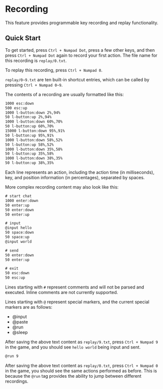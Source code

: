 # Recording

This feature provides programmable key recording and replay functionality.

## Quick Start

To get started, press `Ctrl + Numpad Dot`, press a few other keys, and then
press `Ctrl + Numpad Dot` again to record your first action. The file name for
this recording is `replay/0.txt`.

To replay this recording, press `Ctrl + Numpad 0`.

`replay/0~9.txt` are ten built-in shortcut entries, which can be called by
pressing `Ctrl + Numpad 0~9`.

The contents of a recording are usually formatted like this:

```txt
1000 esc:down
500 esc:up
1000 l-button:down 2%,94%
50 l-button:up 2%,94%
1000 l-button:down 60%,70%
50 l-button:up 60%,70%
15000 l-button:down 95%,91%
50 l-button:up 95%,91%
1000 l-button:down 58%,52%
50 l-button:up 58%,52%
1000 l-button:down 35%,58%
50 l-button:up 35%,58%
1000 l-button:down 38%,35%
50 l-button:up 38%,35%
```

Each line represents an action, including the action time (in milliseconds),
key, and position information (in percentages), separated by spaces.

More complex recording content may also look like this:

```txt
# start chat
1000 enter:down
50 enter:up
50 enter:down
50 enter:up

# input
@input hello
50 space:down
50 space:up
@input world

# send
50 enter:down
50 enter:up

# exit
50 esc:down
50 esc:up
```

Lines starting with `#` represent comments and will not be parsed and executed.
Inline comments are not currently supported.

Lines starting with `@` represent special markers, and the current special
markers are as follows:

- @input
- @paste
- @run
- @sleep

After saving the above text content as `replay/9.txt`, press `Ctrl + Numpad 9`
in the game, and you should see `hello world` being input and sent.

```txt
@run 9
```

After saving the above text content as `replay/0.txt`, press `Ctrl + Numpad 0`
in the game, you should see the same actions performed as before. This is
because the `@run` tag provides the ability to jump between different
recordings.
